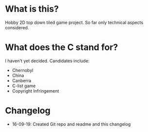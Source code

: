 # What is this?

Hobby 2D top down tiled game project. So far only technical aspects considered.

# What does the C stand for?

I haven't yet decided. Candidates include:

* Chernobyl
* China
* Canberra
* C-list game
* Copyright Infringement

# Changelog

* 16-09-19: Created Git repo and readme and this changelog

